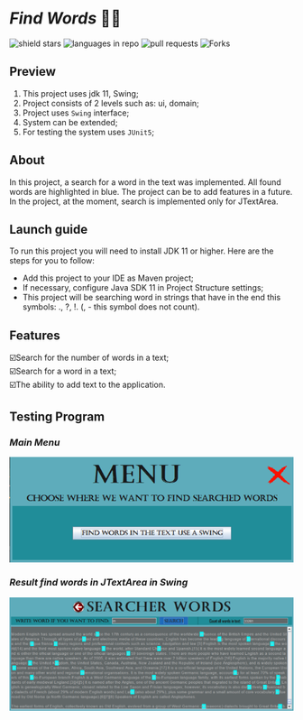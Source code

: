 # _Find Words_ 🔎📃
![shield stars](https://img.shields.io/github/stars/dima666Sik/FindWords?color=orange&label=Stars&style=plastic)
![languages in repo](https://img.shields.io/github/languages/top/dima666Sik/FindWords?style=flat-square)
![pull requests](https://img.shields.io/github/issues-pr/dima666Sik/FindWords?style=plastic)
![Forks](https://img.shields.io/github/forks/dima666Sik/FindWords?style=social)

## Preview 
1. This project uses jdk 11, Swing;
2. Project consists of 2 levels such as: ui, domain;
3. Project uses `Swing` interface;
4. System can be extended;
5. For testing the system uses `JUnit5`;

## About
In this project, a search for a word in the text was implemented. All found words are highlighted in blue. The project can be to add features in a future. In the project, at the moment, search is implemented only for JTextArea.

## Launch guide
To run this project you will need to install JDK 11 or higher.
Here are the steps for you to follow:
- Add this project to your IDE as Maven project;
- If necessary, configure Java SDK 11 in Project Structure settings;
- This project will be searching word in strings that have in the end this symbols: ., ?, !. (, - this symbol does not count).

## Features
☑️Search for the number of words in a text;
<br>☑️Search for a word in a text;
<br>☑️The ability to add text to the application.

## Testing Program
### _Main Menu_
![Main Menu](src/main/resources/img/main_menu.png)
### _Result find words in JTextArea in Swing_
![Result](src/main/resources/img/result_find_word_swing.png)